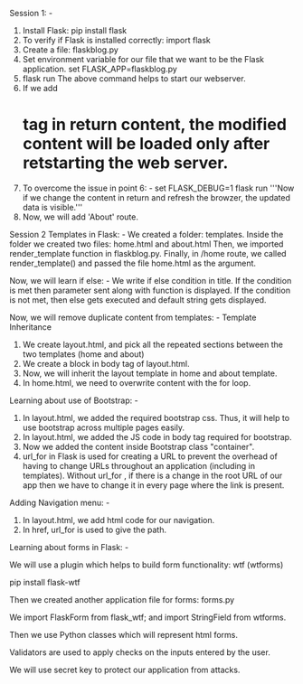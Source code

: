 Session 1: -
1. Install Flask: pip install flask
2. To verify if Flask is installed correctly: import flask
3. Create a file: flaskblog.py
4. Set environment variable for our file that we want to be the Flask application.
set FLASK_APP=flaskblog.py
5. flask run
The above command helps to start our webserver.
6. If we add <h1> tag in return content, the modified content will be loaded only after retstarting the web server.
7. To overcome the issue in point 6: -
set FLASK_DEBUG=1
flask run
'''Now if we change the content in return and refresh the browzer, the updated data is visible.'''
8. Now, we will add 'About' route.

Session 2 Templates in Flask: -
We created a folder: templates.
Inside the folder we created two files: home.html and about.html
Then, we imported render_template function in flaskblog.py.
Finally, in /home route, we called render_template() and passed the file home.html as the argument.

Now, we will learn if else: -
We write if else condition in title. If the condition is met then parameter sent along with function is displayed.
If the condition is not met, then else gets executed and default string gets displayed.

Now, we will remove duplicate content from templates: - Template Inheritance
1. We create layout.html, and pick all the repeated sections between the two templates (home and about)
2. We create a block in body tag of layout.html.
3. Now, we will inherit the layout template in home and about template.
4. In home.html, we need to overwrite content with the for loop.

Learning about use of Bootstrap: -

1. In layout.html, we added the required bootstrap css. Thus, it will help to use bootstrap across multiple pages easily.
2. In layout.html, we added the JS code in body tag required for bootstrap.
3. Now we added the content inside Bootstrap class "container".
4. url_for in Flask is used for creating a URL to prevent the overhead of having to change URLs throughout an application (including in templates). Without url_for , if there is a change in the root URL of our app then we have to change it in every page where the link is present.

Adding Navigation menu: -

1. In layout.html, we add html code for our navigation.
2. In href, url_for is used to give the path.

Learning about forms in Flask: -

We will use a plugin which helps to build form functionality: wtf (wtforms)

pip install flask-wtf

Then we created another application file for forms: forms.py

We import FlaskForm from flask_wtf; and import StringField from wtforms.

Then we use Python classes which will represent html forms.

Validators are used to apply checks on the inputs entered by the user.

We will use secret key to protect our application from attacks.